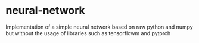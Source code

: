 # neural-network

Implementation of a simple neural network based on raw python and numpy but without the usage of libraries such as tensorflowm and pytorch
